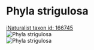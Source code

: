 
Phyla strigulosa
================
  
[iNaturalist taxon id: 166745](https://www.inaturalist.org/taxa/166745)  
![Phyla strigulosa](https://inaturalist-open-data.s3.amazonaws.com/photos/127105151/medium.jpg)  
![Phyla strigulosa](https://inaturalist-open-data.s3.amazonaws.com/photos/127105151/medium.jpg)